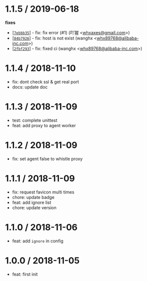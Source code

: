 
1.1.5 / 2019-06-18
==================

**fixes**
  * [[`7ebbb35`](http://github.com/whxaxes/egg-whistle/commit/7ebbb35a4a27c0582ca6787cf32d12248f758b1c)] - fix: fix error (#1) (吖猩 <<whxaxes@gmail.com>>)
  * [[`84b7926`](http://github.com/whxaxes/egg-whistle/commit/84b7926b8de5acb630e95810aecd6568623adb9c)] - fix: host is not exist (wanghx <<whx89768@alibaba-inc.com>>)
  * [[`2fbf293`](http://github.com/whxaxes/egg-whistle/commit/2fbf293f2c133d4fcbd5751d51433acff1074dc3)] - fix: fixed ci (wanghx <<whx89768@alibaba-inc.com>>)

1.1.4 / 2018-11-10
==================

  * fix: dont check ssl & get real port
  * docs: update doc

1.1.3 / 2018-11-09
==================

  * test: complete unittest
  * feat: add proxy to agent worker

1.1.2 / 2018-11-09
==================

  * fix: set agent false to whistle proxy

1.1.1 / 2018-11-09
==================

  * fix: request favicon multi times
  * chore: update badge
  * feat: add ignore list
  * chore: update version

1.1.0 / 2018-11-06
==================

  * feat: add `ignore` in config

1.0.0 / 2018-11-05
==================

  * feat: first init
